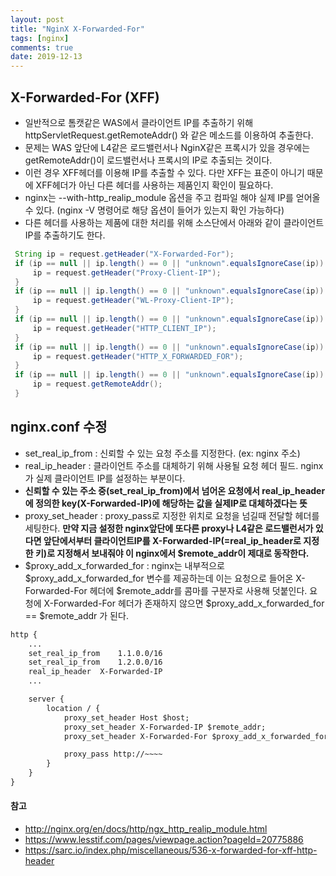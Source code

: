 ```yaml
---
layout: post
title: "NginX X-Forwarded-For"
tags: [nginx]
comments: true
date: 2019-12-13
---
```



## X-Forwarded-For (XFF)
- 일반적으로 톰캣같은 WAS에서 클라이언트 IP를 추출하기 위해 httpServletRequest.getRemoteAddr() 와 같은 메소드를 이용하여 추출한다.
- 문제는 WAS 앞단에 L4같은 로드밸런서나 NginX같은 프록시가 있을 경우에는 getRemoteAddr()이 로드밸런서나 프록시의 IP로 추출되는 것이다.
- 이런 경우 XFF헤더를 이용해 IP를 추출할 수 있다. 다만 XFF는 표준이 아니기 때문에 XFF헤더가 아닌 다른 헤더를 사용하는 제품인지 확인이 필요하다.
- nginx는 --with-http_realip_module 옵션을 주고 컴파일 해야 실제 IP를 얻어올 수 있다. (nginx -V 명령어로 해당 옵션이 들어가 있는지 확인 가능하다)
- 다른 헤더를 사용하는 제품에 대한 처리를 위해 소스단에서 아래와 같이 클라이언트 IP를 추출하기도 한다.

```java
 String ip = request.getHeader("X-Forwarded-For");
 if (ip == null || ip.length() == 0 || "unknown".equalsIgnoreCase(ip)) { 
     ip = request.getHeader("Proxy-Client-IP"); 
 } 
 if (ip == null || ip.length() == 0 || "unknown".equalsIgnoreCase(ip)) { 
     ip = request.getHeader("WL-Proxy-Client-IP"); 
 } 
 if (ip == null || ip.length() == 0 || "unknown".equalsIgnoreCase(ip)) { 
     ip = request.getHeader("HTTP_CLIENT_IP"); 
 } 
 if (ip == null || ip.length() == 0 || "unknown".equalsIgnoreCase(ip)) { 
     ip = request.getHeader("HTTP_X_FORWARDED_FOR"); 
 } 
 if (ip == null || ip.length() == 0 || "unknown".equalsIgnoreCase(ip)) { 
     ip = request.getRemoteAddr(); 
 }
```


## nginx.conf 수정
- set_real_ip_from : 신뢰할 수 있는 요청 주소를 지정한다. (ex: nginx 주소)
- real_ip_header : 클라이언트 주소를 대체하기 위해 사용될 요청 헤더 필드. nginx가 실제 클라이언트 IP를 설정하는 부분이다.
- **신뢰할 수 있는 주소 중(set_real_ip_from)에서 넘어온 요청에서 real_ip_header에 정의한 key(X-Forwarded-IP)에 해당하는 값을 실제IP로 대체하겠다는 뜻**
- proxy_set_header : proxy_pass로 지정한 위치로 요청을 넘길때 전달할 헤더를 세팅한다. **만약 지금 설정한 nginx앞단에 또다른 proxy나 L4같은 로드밸런서가 있다면 앞단에서부터 클라이언트IP를 X-Forwarded-IP(=real_ip_header로 지정한 키)로 지정해서 보내줘야 이 nginx에서 $remote_addr이 제대로 동작한다.**
- $proxy_add_x_forwarded_for : nginx는 내부적으로 $proxy_add_x_forwarded_for 변수를 제공하는데 이는 요청으로 들어온 X-Forwarded-For 헤더에 $remote_addr를 콤마를 구분자로 사용해 덧붙인다. 요청에 X-Forwarded-For 헤더가 존재하지 않으면 $proxy_add_x_forwarded_for == $remote_addr 가 된다.


```xml
http {
    ...
    set_real_ip_from    1.1.0.0/16
    set_real_ip_from    1.2.0.0/16
    real_ip_header  X-Forwarded-IP
    ...

    server {
        location / {
            proxy_set_header Host $host;
            proxy_set_header X-Forwarded-IP $remote_addr;
            proxy_set_header X-Forwarded-For $proxy_add_x_forwarded_for;

            proxy_pass http://~~~~
        }
    }
}
```


#### 참고
- <http://nginx.org/en/docs/http/ngx_http_realip_module.html>
- <https://www.lesstif.com/pages/viewpage.action?pageId=20775886>
- <https://sarc.io/index.php/miscellaneous/536-x-forwarded-for-xff-http-header>